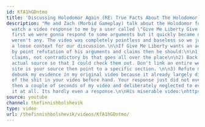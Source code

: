 ```yaml
---
id: KfA1hGDntmo
title: 'Discussing Holodomor Again (RE: True Facts About The Holodomor)'
description: "Me and Zach (Morbid Gameplay) talk about the Holodomor for an hour and
  watch a video response to me by a user called \"Give Me Liberty Give Me Freedom\".\n\nAt
  first we were gonna respond to some arguments but it quickly became obvious there
  weren't any. The video was completely pointless and baseless so we just used as
  a loose context for our discussion.\n\nIf Give Me Liberty wants an actual point
  by point refutation of his arguments and claims then he should:\n\n1) Make specific
  claims, not contradictory bs that goes all over the place\n\n2) Back them up with
  actual source so that I could check them out. Don't link an entire website. If the
  site is your source then point to a specific section. \n\n3) Refute my points or
  debunk my evidence in my original video because it already largely disproves most
  of the shit in your video before hand. Your response just did not even show more
  then a couple of seconds of my video and deliberately neglected to even deal with
  it at all. Its hardly even a response.\n\nHis miserable video:\nhttps://www.youtube.com/watch?v=B0e25jzq40o"
source: youtube
channel: thefinnishbolshevik
type: video
url: /thefinnishbolshevik/videos/KfA1hGDntmo/
---
```

